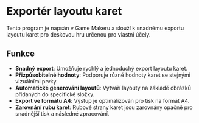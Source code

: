 # Exportér layoutu karet

Tento program je napsán v Game Makeru a slouží k snadnému exportu layoutu karet pro deskovou hru určenou pro vlastní účely.

## Funkce

- **Snadný export**: Umožňuje rychlý a jednoduchý export layoutu karet.
- **Přizpůsobitelné hodnoty**: Podporuje různé hodnoty karet se stejnými vizuálními prvky.
- **Automatické generování layoutů**: Vytváří layouty na základě obrázků přidaných do specifické složky.
- **Export ve formátu A4**: Výstup je optimalizován pro tisk na formát A4.
- **Zarovnání rubu karet**: Rubové strany karet jsou zarovnány opačně pro snadnější tisk a následné zpracování.
